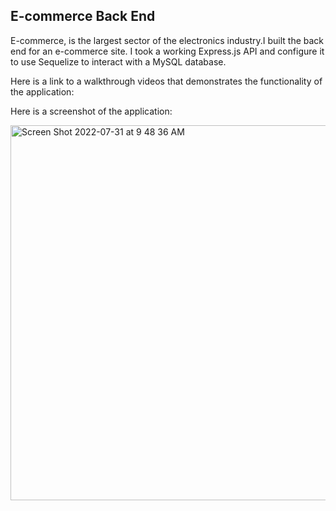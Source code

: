 ## E-commerce Back End
E-commerce, is the largest sector of the electronics industry.I built the back end for an e-commerce site. I took a working Express.js API and configure it to use Sequelize to interact with a MySQL database.

Here is a link to a walkthrough videos that demonstrates the functionality of the application:


Here is a screenshot of the application:

<img width="600" alt="Screen Shot 2022-07-31 at 9 48 36 AM" src="https://user-images.githubusercontent.com/100814403/182029490-5efec0bb-c20e-4f6f-a316-fc602bdcba80.png">
